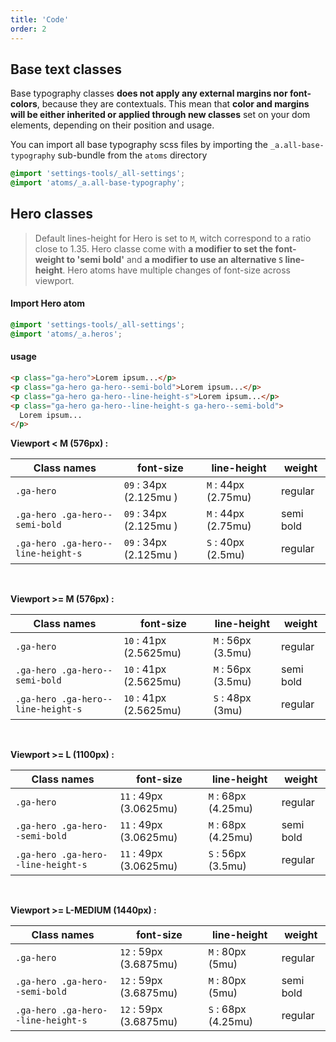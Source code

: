 ```yaml
---
title: 'Code'
order: 2
---
```


## Base text classes

Base typography classes **does not apply any external margins nor font-colors**, because they are contextuals. This mean that **color and margins will be either inherited or applied through new classes** set on your dom elements, depending on their position and usage.

You can import all base typography scss files by importing the `_a.all-base-typography` sub-bundle from the `atoms` directory

```scss
@import 'settings-tools/_all-settings';
@import 'atoms/_a.all-base-typography';
```

## Hero classes

> Default lines-height for Hero is set to `M`, witch correspond to a ratio close to 1.35.
> Hero classe come with **a modifier to set the font-weight to 'semi bold'** and **a modifier to use an alternative `S` line-height**.
> Hero atoms have multiple changes of font-size across viewport.

#### Import Hero atom

```scss
@import 'settings-tools/_all-settings';
@import 'atoms/_a.heros';
```

#### usage

```html
<p class="ga-hero">Lorem ipsum...</p>
<p class="ga-hero ga-hero--semi-bold">Lorem ipsum...</p>
<p class="ga-hero ga-hero--line-height-s">Lorem ipsum...</p>
<p class="ga-hero ga-hero--line-height-s ga-hero--semi-bold">
  Lorem ipsum...
</p>
```

<pattern path="src/pages/Foundations/Typography/heroStyles/Previews/typographyHero-variations"></pattern>

**Viewport < M (576px) :**

| Class names                        | font-size              | line-height         | weight    |
| ---------------------------------- | ---------------------- | ------------------- | --------- |
| `.ga-hero`                         | `09` : 34px (2.125mu ) | `M` : 44px (2.75mu) | regular   |
| `.ga-hero .ga-hero--semi-bold`     | `09` : 34px (2.125mu ) | `M` : 44px (2.75mu) | semi bold |
| `.ga-hero .ga-hero--line-height-s` | `09` : 34px (2.125mu ) | `S` : 40px (2.5mu)  | regular   |

<br>

**Viewport >= M (576px) :**

| Class names                        | font-size              | line-height        | weight    |
| ---------------------------------- | ---------------------- | ------------------ | --------- |
| `.ga-hero`                         | `10` : 41px (2.5625mu) | `M` : 56px (3.5mu) | regular   |
| `.ga-hero .ga-hero--semi-bold`     | `10` : 41px (2.5625mu) | `M` : 56px (3.5mu) | semi bold |
| `.ga-hero .ga-hero--line-height-s` | `10` : 41px (2.5625mu) | `S` : 48px (3mu)   | regular   |

<br>

**Viewport >= L (1100px) :**

| Class names                        | font-size              | line-height         | weight    |
| ---------------------------------- | ---------------------- | ------------------- | --------- |
| `.ga-hero`                         | `11` : 49px (3.0625mu) | `M` : 68px (4.25mu) | regular   |
| `.ga-hero .ga-hero--semi-bold`     | `11` : 49px (3.0625mu) | `M` : 68px (4.25mu) | semi bold |
| `.ga-hero .ga-hero--line-height-s` | `11` : 49px (3.0625mu) | `S` : 56px (3.5mu)  | regular   |

<br>

**Viewport >= L-MEDIUM (1440px) :**

| Class names                        | font-size              | line-height         | weight    |
| ---------------------------------- | ---------------------- | ------------------- | --------- |
| `.ga-hero`                         | `12` : 59px (3.6875mu) | `M` : 80px (5mu)    | regular   |
| `.ga-hero .ga-hero--semi-bold`     | `12` : 59px (3.6875mu) | `M` : 80px (5mu)    | semi bold |
| `.ga-hero .ga-hero--line-height-s` | `12` : 59px (3.6875mu) | `S` : 68px (4.25mu) | regular   |

<br>
